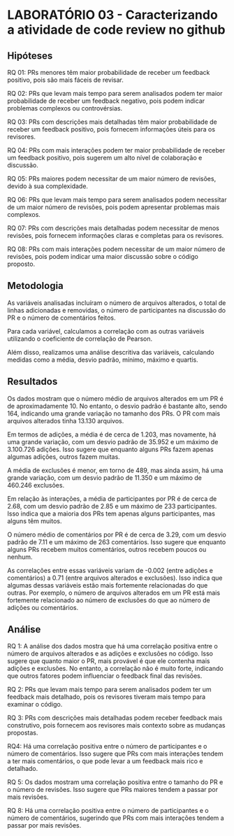 # LABORATÓRIO 03 - Caracterizando a atividade de code review no github

## Hipóteses

RQ 01: PRs menores têm maior probabilidade de receber um feedback positivo, pois são mais fáceis de revisar.

RQ 02: PRs que levam mais tempo para serem analisados podem ter maior probabilidade de receber um feedback negativo, pois podem indicar problemas complexos ou controvérsias.

RQ 03: PRs com descrições mais detalhadas têm maior probabilidade de receber um feedback positivo, pois fornecem informações úteis para os revisores.

RQ 04: PRs com mais interações podem ter maior probabilidade de receber um feedback positivo, pois sugerem um alto nível de colaboração e discussão.

RQ 05: PRs maiores podem necessitar de um maior número de revisões, devido à sua complexidade.

RQ 06: PRs que levam mais tempo para serem analisados podem necessitar de um maior número de revisões, pois podem apresentar problemas mais complexos.

RQ 07: PRs com descrições mais detalhadas podem necessitar de menos revisões, pois fornecem informações claras e completas para os revisores.

RQ 08: PRs com mais interações podem necessitar de um maior número de revisões, pois podem indicar uma maior discussão sobre o código proposto.

## Metodologia

As variáveis analisadas incluíram o número de arquivos alterados, o total de linhas adicionadas e removidas, o número de participantes na discussão do PR e o número de comentários feitos.

Para cada variável, calculamos a correlação com as outras variáveis utilizando o coeficiente de correlação de Pearson. 

Além disso, realizamos uma análise descritiva das variáveis, calculando medidas como a média, desvio padrão, mínimo, máximo e quartis. 

## Resultados

Os dados mostram que o número médio de arquivos alterados em um PR é de aproximadamente 10. No entanto, o desvio padrão é bastante alto, sendo 164, indicando uma grande variação no tamanho dos PRs. O PR com mais arquivos alterados tinha 13.130 arquivos.

Em termos de adições, a média é de cerca de 1.203, mas novamente, há uma grande variação, com um desvio padrão de 35.952 e um máximo de 3.100.726 adições. Isso sugere que enquanto alguns PRs fazem apenas algumas adições, outros fazem muitas.

A média de exclusões é menor, em torno de 489, mas ainda assim, há uma grande variação, com um desvio padrão de 11.350 e um máximo de 460.246 exclusões.

Em relação às interações, a média de participantes por PR é de cerca de 2.68, com um desvio padrão de 2.85 e um máximo de 233 participantes. Isso indica que a maioria dos PRs tem apenas alguns participantes, mas alguns têm muitos.

O número médio de comentários por PR é de cerca de 3.29, com um desvio padrão de 7.11 e um máximo de 263 comentários. Isso sugere que enquanto alguns PRs recebem muitos comentários, outros recebem poucos ou nenhum.

As correlações entre essas variáveis variam de -0.002 (entre adições e comentários) a 0.71 (entre arquivos alterados e exclusões). Isso indica que algumas dessas variáveis estão mais fortemente relacionadas do que outras. Por exemplo, o número de arquivos alterados em um PR está mais fortemente relacionado ao número de exclusões do que ao número de adições ou comentários.

## Análise

RQ 1: A análise dos dados mostra que há uma correlação positiva entre o número de arquivos alterados e as adições e exclusões no código. Isso sugere que quanto maior o PR, mais provável é que ele contenha mais adições e exclusões. No entanto, a correlação não é muito forte, indicando que outros fatores podem influenciar o feedback final das revisões.

RQ 2: PRs que levam mais tempo para serem analisados podem ter um feedback mais detalhado, pois os revisores tiveram mais tempo para examinar o código.

RQ 3: PRs com descrições mais detalhadas podem receber feedback mais construtivo, pois fornecem aos revisores mais contexto sobre as mudanças propostas.

RQ4: Há uma correlação positiva entre o número de participantes e o número de comentários. Isso sugere que PRs com mais interações tendem a ter mais comentários, o que pode levar a um feedback mais rico e detalhado.

RQ 5: Os dados mostram uma correlação positiva entre o tamanho do PR e o número de revisões. Isso sugere que PRs maiores tendem a passar por mais revisões.

RQ 8: Há uma correlação positiva entre o número de participantes e o número de comentários, sugerindo que PRs com mais interações tendem a passar por mais revisões.
